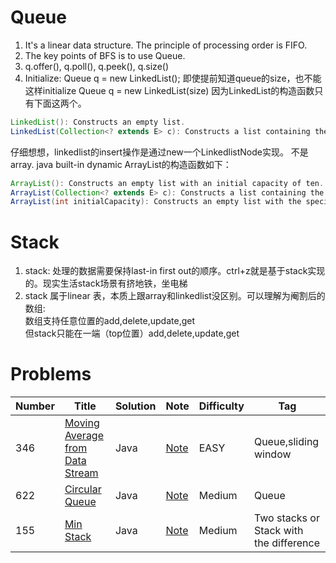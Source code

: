  # Queue
 1. It's a linear data structure. The principle of processing order is FIFO.  
 2. The key points of BFS is to use Queue. 
 3. q.offer(), q.poll(), q.peek(), q.size()
 4. Initialize: Queue<Integer> q = new LinkedList(); 即使提前知道queue的size，也不能这样initialize Queue<Integer> q = new LinkedList(size) 因为LinkedList的构造函数只有下面这两个。
 ```java
 LinkedList(): Constructs an empty list.
LinkedList(Collection<? extends E> c): Constructs a list containing the elements of the specified collection, in the order they are returned by the collection's iterator.
```
仔细想想，linkedlist的insert操作是通过new一个LinkedlistNode实现。 不是array. java built-in dynamic ArrayList的构造函数如下：
```java
ArrayList(): Constructs an empty list with an initial capacity of ten.
ArrayList(Collection<? extends E> c): Constructs a list containing the elements of the specified collection, in the order they are returned by the collection's iterator.
ArrayList(int initialCapacity): Constructs an empty list with the specified initial capacity.
```

 
 # Stack 
1. stack: 处理的数据需要保持last-in first out的顺序。ctrl+z就是基于stack实现的。现实生活stack场景有挤地铁，坐电梯
2. stack 属于linear 表，本质上跟array和linkedlist没区别。可以理解为阉割后的数组:  
数组支持任意位置的add,delete,update,get    
但stack只能在一端（top位置）add,delete,update,get
 
 # Problems 
 | Number| Title         | Solution      | Note           | Difficulty    | Tag          |
| ------| ------------- | ------------- | -------------  | ------------- |------------- |
| 346| [Moving Average from Data Stream](https://leetcode.com/problems/moving-average-from-data-stream/)  | Java  | [Note](https://github.com/LisaFan18/lintcode/tree/master/346.%20Moving%20Average%20from%20Data%20Stream)   | EASY  | Queue,sliding window |
| 622| [Circular Queue](https://leetcode.com/problems/design-circular-queue/)  | Java  | [Note](https://github.com/LisaFan18/lintcode/tree/master/622.%20Design%20Circular%20Queue)   | Medium  | Queue |
| 155| [Min Stack](https://leetcode.com/problems/min-stack/)  | Java  | [Note](https://github.com/LisaFan18/lintcode/tree/master/155.%20Min%20Stack)   | Medium  | Two stacks or Stack with the difference |
